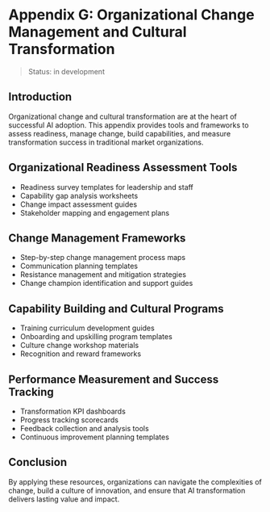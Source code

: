 # Appendix G: Organizational Change Management and Cultural Transformation

> Status: in development

## Introduction

Organizational change and cultural transformation are at the heart of successful AI adoption. This appendix provides tools and frameworks to assess readiness, manage change, build capabilities, and measure transformation success in traditional market organizations.

## Organizational Readiness Assessment Tools
- Readiness survey templates for leadership and staff
- Capability gap analysis worksheets
- Change impact assessment guides
- Stakeholder mapping and engagement plans

## Change Management Frameworks
- Step-by-step change management process maps
- Communication planning templates
- Resistance management and mitigation strategies
- Change champion identification and support guides

## Capability Building and Cultural Programs
- Training curriculum development guides
- Onboarding and upskilling program templates
- Culture change workshop materials
- Recognition and reward frameworks

## Performance Measurement and Success Tracking
- Transformation KPI dashboards
- Progress tracking scorecards
- Feedback collection and analysis tools
- Continuous improvement planning templates

## Conclusion

By applying these resources, organizations can navigate the complexities of change, build a culture of innovation, and ensure that AI transformation delivers lasting value and impact. 